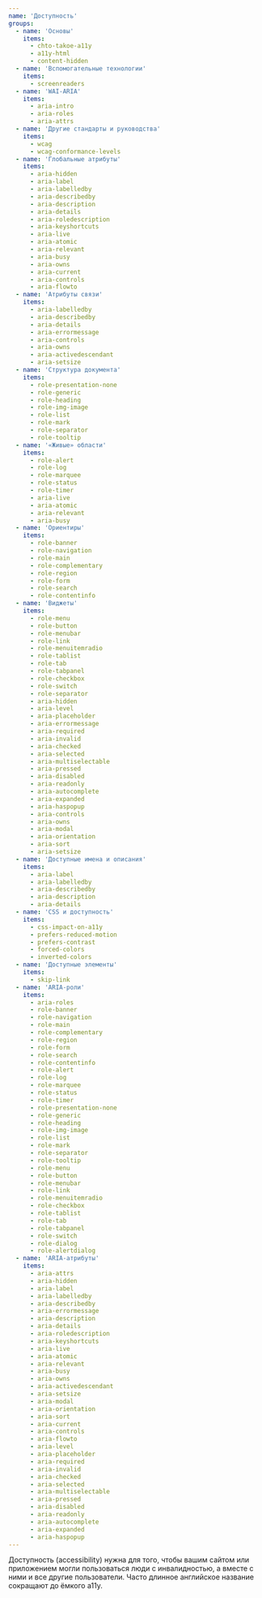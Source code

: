 ```yaml
---
name: 'Доступность'
groups:
  - name: 'Основы'
    items:
      - chto-takoe-a11y
      - a11y-html
      - content-hidden
  - name: 'Вспомогательные технологии'
    items:
      - screenreaders
  - name: 'WAI-ARIA'
    items:
      - aria-intro
      - aria-roles
      - aria-attrs
  - name: 'Другие стандарты и руководства'
    items:
      - wcag
      - wcag-conformance-levels
  - name: 'Глобальные атрибуты'
    items:
      - aria-hidden
      - aria-label
      - aria-labelledby
      - aria-describedby
      - aria-description
      - aria-details
      - aria-roledescription
      - aria-keyshortcuts
      - aria-live
      - aria-atomic
      - aria-relevant
      - aria-busy
      - aria-owns
      - aria-current
      - aria-controls
      - aria-flowto
  - name: 'Атрибуты связи'
    items:
      - aria-labelledby
      - aria-describedby
      - aria-details
      - aria-errormessage
      - aria-controls
      - aria-owns
      - aria-activedescendant
      - aria-setsize
  - name: 'Структура документа'
    items:
      - role-presentation-none
      - role-generic
      - role-heading
      - role-img-image
      - role-list
      - role-mark
      - role-separator
      - role-tooltip
  - name: '«Живые» области'
    items:
      - role-alert
      - role-log
      - role-marquee
      - role-status
      - role-timer
      - aria-live
      - aria-atomic
      - aria-relevant
      - aria-busy
  - name: 'Ориентиры'
    items:
      - role-banner
      - role-navigation
      - role-main
      - role-complementary
      - role-region
      - role-form
      - role-search
      - role-contentinfo
  - name: 'Виджеты'
    items:
      - role-menu
      - role-button
      - role-menubar
      - role-link
      - role-menuitemradio
      - role-tablist
      - role-tab
      - role-tabpanel
      - role-checkbox
      - role-switch
      - role-separator
      - aria-hidden
      - aria-level
      - aria-placeholder
      - aria-errormessage
      - aria-required
      - aria-invalid
      - aria-checked
      - aria-selected
      - aria-multiselectable
      - aria-pressed
      - aria-disabled
      - aria-readonly
      - aria-autocomplete
      - aria-expanded
      - aria-haspopup
      - aria-controls
      - aria-owns
      - aria-modal
      - aria-orientation
      - aria-sort
      - aria-setsize
  - name: 'Доступные имена и описания'
    items:
      - aria-label
      - aria-labelledby
      - aria-describedby
      - aria-description
      - aria-details
  - name: 'CSS и доступность'
    items:
      - css-impact-on-a11y
      - prefers-reduced-motion
      - prefers-contrast
      - forced-colors
      - inverted-colors
  - name: 'Доступные элементы'
    items:
      - skip-link
  - name: 'ARIA-роли'
    items:
      - aria-roles
      - role-banner
      - role-navigation
      - role-main
      - role-complementary
      - role-region
      - role-form
      - role-search
      - role-contentinfo
      - role-alert
      - role-log
      - role-marquee
      - role-status
      - role-timer
      - role-presentation-none
      - role-generic
      - role-heading
      - role-img-image
      - role-list
      - role-mark
      - role-separator
      - role-tooltip
      - role-menu
      - role-button
      - role-menubar
      - role-link
      - role-menuitemradio
      - role-checkbox
      - role-tablist
      - role-tab
      - role-tabpanel
      - role-switch
      - role-dialog
      - role-alertdialog
  - name: 'ARIA-атрибуты'
    items:
      - aria-attrs
      - aria-hidden
      - aria-label
      - aria-labelledby
      - aria-describedby
      - aria-errormessage
      - aria-description
      - aria-details
      - aria-roledescription
      - aria-keyshortcuts
      - aria-live
      - aria-atomic
      - aria-relevant
      - aria-busy
      - aria-owns
      - aria-activedescendant
      - aria-setsize
      - aria-modal
      - aria-orientation
      - aria-sort
      - aria-current
      - aria-controls
      - aria-flowto
      - aria-level
      - aria-placeholder
      - aria-required
      - aria-invalid
      - aria-checked
      - aria-selected
      - aria-multiselectable
      - aria-pressed
      - aria-disabled
      - aria-readonly
      - aria-autocomplete
      - aria-expanded
      - aria-haspopup
---
```


Доступность (accessibility) нужна для того, чтобы вашим сайтом или приложением могли пользоваться люди с инвалидностью, а вместе с ними и все другие пользователи. Часто длинное английское название сокращают до ёмкого a11y.
